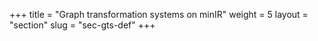 +++
title = "Graph transformation systems on minIR"
weight = 5
layout = "section"
slug = "sec-gts-def"
+++
